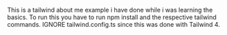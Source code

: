 This is a tailwind about me example i have done while i was learning the basics.
To run this you have to run npm install and the respective tailwind commands.
IGNORE tailwind.config.ts since this was done with Tailwind 4.
